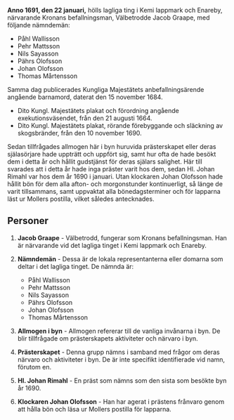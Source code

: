 **Anno 1691, den 22 januari,** hölls lagliga ting i Kemi lappmark och Enareby, närvarande Kronans befallningsman, Välbetrodde Jacob Graape, med följande nämndemän:
- Påhl Wallisson
- Pehr Mattsson
- Nils Sayasson
- Pährs Olofsson
- Johan Olofsson
- Thomas Mårtensson

Samma dag publicerades Kungliga Majestätets anbefallningsärende angående barnamord, daterat den 15 november 1684.
- Dito Kungl. Majestätets plakat och förordning angående exekutionsväsendet, från den 21 augusti 1664.
- Dito Kungl. Majestätets plakat, rörande förebyggande och släckning av skogsbränder, från den 10 november 1690.

Sedan tillfrågades allmogen här i byn huruvida prästerskapet eller deras själasörjare hade uppträtt och uppfört sig, samt hur ofta de hade besökt dem i detta år och hållit gudstjänst för deras själars salighet. Här till svarades att i detta år hade inga präster varit hos dem, sedan Hl. Johan Rimahl var hos dem år 1690 i januari. Utan klockaren Johan Olofsson hade hållit bön för dem alla afton- och morgonstunder kontinuerligt, så länge de varit tillsammans, samt uppvaktat alla bönedagsterminer och för lapparna läst ur Mollers postilla, vilket således antecknades.

## Personer

1. **Jacob Graape** - Välbetrodd, fungerar som Kronans befallningsman. Han är närvarande vid det lagliga tinget i Kemi lappmark och Enareby.

2. **Nämndemän** - Dessa är de lokala representanterna eller domarna som deltar i det lagliga tinget. De nämnda är:
   - Påhl Wallisson
   - Pehr Mattsson
   - Nils Sayasson
   - Pährs Olofsson
   - Johan Olofsson
   - Thomas Mårtensson

3. **Allmogen i byn** - Allmogen refererar till de vanliga invånarna i byn. De blir tillfrågade om prästerskapets aktiviteter och närvaro i byn.

4. **Prästerskapet** - Denna grupp nämns i samband med frågor om deras närvaro och aktiviteter i byn. De är inte specifikt identifierade vid namn, förutom en.

5. **Hl. Johan Rimahl** - En präst som nämns som den sista som besökte byn år 1690.

6. **Klockaren Johan Olofsson** - Han har agerat i prästens frånvaro genom att hålla bön och läsa ur Mollers postilla för lapparna.
